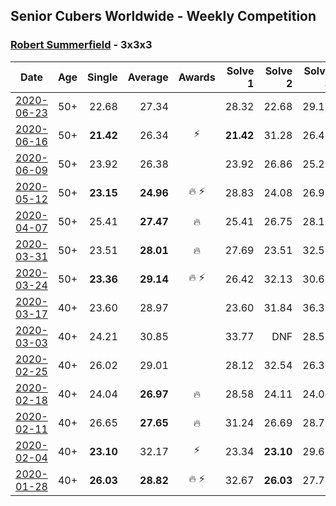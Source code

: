 ## Senior Cubers Worldwide - Weekly Competition
### [Robert Summerfield](../robert_summerfield.md) - 3x3x3

| Date | Age | Single | Average | Awards | Solve 1 | Solve 2 | Solve 3 | Solve 4 | Solve 5 | Video |
| :--: | :--: | --: | --: | :--: | --: | --: | --: | --: | --: | :-- |
| [2020-06-23](../../results/333/2020-06-23.md) | 50+ | 22.68 | 27.34 |  | 28.32 | 22.68 | 29.15 | 26.29 | 27.40 | [Link](https://www.facebook.com/rob.summerfield.33/videos/10158190891251071/) |
| [2020-06-16](../../results/333/2020-06-16.md) | 50+ | **21.42** | 26.34 | ⚡ | **21.42** | 31.28 | 26.42 | 28.51 | 24.08 | [Link](https://www.facebook.com/events/604103587178706/permalink/605667260355672/) |
| [2020-06-09](../../results/333/2020-06-09.md) | 50+ | 23.92 | 26.38 |  | 23.92 | 26.86 | 25.23 | 33.39 | 27.05 | [Link](https://www.facebook.com/events/903549840109576/permalink/907899589674601/) |
| [2020-05-12](../../results/333/2020-05-12.md) | 50+ | **23.15** | **24.96** | 🔥 ⚡ | 28.83 | 24.08 | 26.97 | 23.84 | **23.15** | [Link](https://www.facebook.com/events/546188069600739/permalink/550267339192812/) |
| [2020-04-07](../../results/333/2020-04-07.md) | 50+ | 25.41 | **27.47** | 🔥 | 25.41 | 26.75 | 28.16 | 27.49 | DNF | [Link](https://www.facebook.com/events/510082903229069/permalink/510825143154845/) |
| [2020-03-31](../../results/333/2020-03-31.md) | 50+ | 23.51 | **28.01** | 🔥 | 27.69 | 23.51 | 32.57 | 23.79 | 37.94 | [Link](https://www.facebook.com/events/207898257161923/permalink/211624273455988/) |
| [2020-03-24](../../results/333/2020-03-24.md) | 50+ | **23.36** | **29.14** | 🔥 ⚡ | 26.42 | 32.13 | 30.62 | **23.36** | 30.38 | [Link](https://www.facebook.com/events/524456301543611/permalink/526813221307919/) |
| [2020-03-17](../../results/333/2020-03-17.md) | 40+ | 23.60 | 28.97 |  | 23.60 | 31.84 | 36.37 | 29.37 | 25.70 | [Link](https://www.facebook.com/events/280686576235146/permalink/283327539304383/) |
| [2020-03-03](../../results/333/2020-03-03.md) | 40+ | 24.21 | 30.85 |  | 33.77 | DNF | 28.58 | 24.21 | 30.23 | [Link](https://www.facebook.com/events/241721610185997/permalink/245527363138755/) |
| [2020-02-25](../../results/333/2020-02-25.md) | 40+ | 26.02 | 29.01 |  | 28.12 | 32.54 | 26.37 | 37.00 | 26.02 | [Link](https://www.facebook.com/events/196320811461109/permalink/198759937883863/) |
| [2020-02-18](../../results/333/2020-02-18.md) | 40+ | 24.04 | **26.97** | 🔥 | 28.58 | 24.11 | 24.04 | 34.23 | 28.22 | [Link](https://www.facebook.com/events/2558750947697073/permalink/2559037207668447/) |
| [2020-02-11](../../results/333/2020-02-11.md) | 40+ | 26.65 | **27.65** | 🔥 | 31.24 | 26.69 | 28.72 | 26.65 | 27.53 | [Link](https://www.facebook.com/events/616423959107229/permalink/617081895708102/) |
| [2020-02-04](../../results/333/2020-02-04.md) | 40+ | **23.10** | 32.17 | ⚡ | 23.34 | **23.10** | 29.61 | 44.70 | 43.56 | [Link](https://www.facebook.com/rob.summerfield.33/videos/10157696250581071/) |
| [2020-01-28](../../results/333/2020-01-28.md) | 40+ | **26.03** | **28.82** | 🔥 ⚡ | 32.67 | **26.03** | 27.77 | - | - | [Link](https://www.facebook.com/rob.summerfield.33/videos/10157683378806071/) |


<!-- Global site tag (gtag.js) - Google Analytics -->
<script async src="https://www.googletagmanager.com/gtag/js?id=UA-86348435-3"></script>
<script>window.dataLayer = window.dataLayer || []; function gtag() {dataLayer.push(arguments);} gtag('js', new Date()); gtag('config', 'UA-86348435-3');</script>
